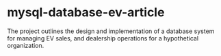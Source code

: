 # mysql-database-ev-article
The project outlines the design and implementation of a database system for managing EV sales, and dealership operations for a hypothetical organization.
